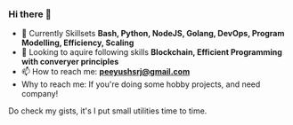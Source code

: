 ### Hi there 👋

- 🔭 Currently Skillsets **Bash, Python, NodeJS, Golang, DevOps, Program Modelling, Efficiency, Scaling**
- 🌱 Looking to aquire following skills **Blockchain, Efficient Programming with converyer principles**
- 📫 How to reach me: **peeyushsrj@gmail.com**
- Why to reach me: If you're doing some hobby projects, and need company!

Do check my gists, it's I put small utilities time to time.
